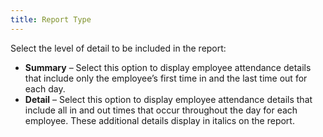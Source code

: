 ```yaml
---
title: Report Type
---
```



Select the level of detail to be included in the report:

- **Summary**  – Select this option to display employee attendance details that include  only the employee’s first time in and the last time out for each day.
- **Detail**  – Select this option to display employee attendance details that include  all in and out times that occur throughout the day for each employee.  These additional details display in italics  on the report.

